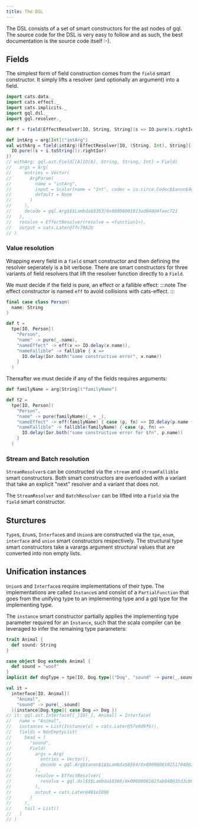 ```yaml
---
title: The DSL
---
```

The DSL consists of a set of smart constructors for the ast nodes of gql.
The source code for the DSL is very easy to follow and as such, the best documentation is the source code itself :-).

## Fields
The simplest form of field construction comes from the `field` smart constructor.
It simply lifts a resolver (and optionally an argument) into a field.
```scala
import cats.data._
import cats.effect._
import cats.implicits._
import gql.dsl._
import gql.resolver._

def f = field(EffectResolver[IO, String, String](s => IO.pure(s.rightIor)))

def intArg = arg[Int]("intArg")
val withArg = field(intArg)(EffectResolver[IO, (String, Int), String]{ case (s, i) => 
  IO.pure((s + i.toString()).rightIor)
})
// withArg: gql.ast.Field[[A]IO[A], String, String, Int] = Field(
//   args = Arg(
//     entries = Vector(
//       ArgParam(
//         name = "intArg",
//         input = Scalar(name = "Int", codec = io.circe.Codec$$anon$4@6657f24c),
//         default = None
//       )
//     ),
//     decode = gql.Arg$$$Lambda$8363/0x00000001023ad040@4faec721
//   ),
//   resolve = EffectResolver(resolve = <function1>),
//   output = cats.Later@7fc7962b
// )
```

### Value resolution
Wrapping every field in a `field` smart constructor and then defining the resolver seperately is a bit verbose.
There are smart constructors for three variants of field resolvers that lift the resolver function directly to a `Field`.

We must decide if the field is pure, an effect or a fallible effect:
:::note
The effect constructor is named `eff` to avoid collisions with cats-effect.
:::
```scala
final case class Person(
  name: String
)

def t =
  tpe[IO, Person](
    "Person",
    "name" -> pure(_.name),
    "nameEffect" -> eff(x => IO.delay(x.name)),
    "nameFallible" -> fallible { x => 
      IO.delay(Ior.both("some constructive error", x.name))
    }
  )
```
Thereafter we must decide if any of the fields requires arguments:
```scala
def familyName = arg[String]("familyName")

def t2 =
  tpe[IO, Person](
    "Person",
    "name" -> pure(familyName)(_ + _),
    "nameEffect" -> eff(familyName) { case (p, fn) => IO.delay(p.name + fn) },
    "nameFallible" -> fallible(familyName) { case (p, fn) => 
      IO.delay(Ior.both("some constructive error for $fn", p.name)) 
    }
  )
```

### Stream and Batch resolution
`StreamResolver`s can be constructed via the `stream` and `streamFallible` smart constructors.
Both smart constructors are overloaded with a variant that take an explicit "next" resolver and a variant that does not.

The `StreamResolver` and `BatchResolver` can be lifted into a `Field` via the `field` smart constructor.

## Sturctures
`Type`s, `Enum`s, `Interface`s and `Union`s are constructed via the `tpe`, `enum`, `interface` and `union` smart constructors respectively.
The structural type smart constructors take a varargs argument structural values that are converted into non empty lists.

## Unification instances
`Union`s and `Interface`s require implementations of their type.
The implementations are called `Instance`s and consist of a `PartialFunction` that goes from the unifying type to an implementing type and a gql type for the implementing type.

The `instance` smart constructor partially applies the implementing type parameter required for an `Instance`, such that the scala compiler can be leveraged to infer the remaining type parameters:
```scala
trait Animal {
  def sound: String
}

case object Dog extends Animal {
  def sound = "woof"
}
implicit def dogType = tpe[IO, Dog.type]("Dog", "sound" -> pure(_.sound))

val it =
  interface[IO, Animal](
    "Animal",
    "sound" -> pure(_.sound)
  )(instance[Dog.type]{ case Dog => Dog })
// it: gql.ast.Interface[[_]IO[_], Animal] = Interface(
//   name = "Animal",
//   instances = List(Instance(ol = cats.Later@57e0d9f6)),
//   fields = NonEmptyList(
//     head = (
//       "sound",
//       Field(
//         args = Arg(
//           entries = Vector(),
//           decode = gql.Arg$$anon$1$$Lambda$8564/0x0000000102517040@266ef1ec
//         ),
//         resolve = EffectResolver(
//           resolve = gql.dsl$$$Lambda$8366/0x00000001023ab040@35d3cb9e
//         ),
//         output = cats.Later@481e1896
//       )
//     ),
//     tail = List()
//   )
// )
```

